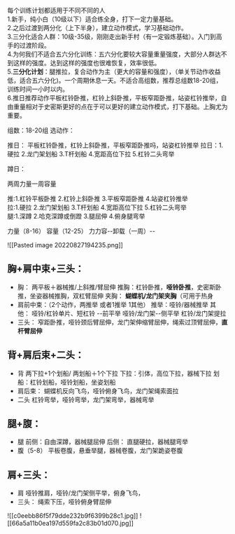 每个训练计划都适用于不同不同的人  
1.新手，纯小白（10级以下）适合练全身，打下一定力量基础。  
2.之后过渡到两分化（上下半身），建立动作模式，学习基础动作。  
3.三分化适合人群：10级-35级，刚刚走出新手村（有一定锻炼基础）。入门到高手的过渡阶段。  
4.为何我们不适合五六分化训练：五六分化要较大容量重量强度，大部分人群达不到这样的强度。达到这样的强度也很难恢复，效率很低。  
5.**三分化计划**：腿推拉，复合动作为主（更大的容量和强度），（单关节动作收益低，适合五六分化)。一个周期休息一天。不适合高组数，推荐总组数18-20组，训练时间一小时以内。  
6.推日推荐动作平板杠铃卧推，杠铃上斜卧推，平板窄距卧推，站姿杠铃推举，自由重量相对于史密斯更好的点在于可以更好的建立动作模式，打下基础。上胸尤为重要。



组数：18-20组
选动作：

推日：
平板杠铃卧推，杠铃上斜卧推，平板窄距卧推吗，站姿杠铃推举
拉日：1.硬拉 2.龙门架划船  3.T杆划船 4.宽距高位下拉 5.杠铃二头弯举 

蹲日：


两周力量一周容量

推:1.杠铃平板卧推 2.杠铃上斜卧推 3.平板窄距卧推 4.站姿杠铃推举  
拉:1.硬拉 2.龙门架划船 3.T杆划船 4.宽距高位下拉 5.杠铃二头弯举  
腿:1.深蹲 2.哈克深蹲或倒蹬 3.腿屈伸 4.俯身腿弯举

力量（8-16） 容量（12-25）
力力容--卸载（一周）-- 

![[Pasted image 20220827194235.png]]

 
## 胸+肩中束+三头：
- 胸：
	两平板＋器械推/上斜推/臂屈伸
	推胸：杠铃卧推，**哑铃卧推**，史密斯卧推，坐姿器械推胸，双杠臂屈伸
	夹胸： **蝴蝶机/龙门架夹胸**（可用于热身
- 肩前中束：（2个动作，两推举 或者1推举 1其他）
	推举：哑铃/器械推举 
	其他： 哑铃/杠铃单片、短杠铃 --前平举  哑铃/龙门架--侧平举  杠铃/龙门架提拉
- 三头：
	窄距卧推，哑铃颈后臂屈伸，龙门架伸缩臂屈伸，绳索过顶臂屈伸，**直杆臂屈伸**
## 背+肩后束+二头：
- 背
	两下拉+1个划船/ 两划船＋1个下拉
	下拉：引体，高位下拉，器械下拉
	划船：杠铃划船，哑铃划船，坐姿划船
- 肩后束：
	蝴蝶机反向飞鸟，哑铃俯身飞鸟，龙门架绳索面拉
- 二头
	杠铃弯举，哑铃弯举，龙门架弯举，器械弯举
## 腿+腹：
- 腿
	前侧：自由深蹲，器械腿屈伸 
	后侧： 直腿硬拉，器械腿弯举
- 腹（5-8）
	平板卷腹，悬垂举腿，器械卷腹，龙门架跪姿卷腹
## 肩+三头：
- 肩
	哑铃推肩，哑铃/龙门架侧平举，俯身飞鸟，
- 三头：
	绳索下压，哑铃俯身臂屈伸

![[c0eebb86f5f79dde232b9f6399b28c1.jpg]]
![[66a5a11b0ea197d559fa2c83b01d070.jpg]]